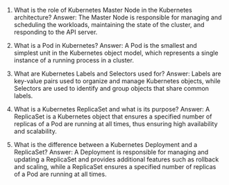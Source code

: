 

1. What is the role of Kubernetes Master Node in the Kubernetes architecture?
Answer: The Master Node is responsible for managing and scheduling the workloads, maintaining the state of the cluster, and responding to the API server.

2. What is a Pod in Kubernetes?
Answer: A Pod is the smallest and simplest unit in the Kubernetes object model, which represents a single instance of a running process in a cluster.

3. What are Kubernetes Labels and Selectors used for?
Answer: Labels are key-value pairs used to organize and manage Kubernetes objects, while Selectors are used to identify and group objects that share common labels.

4. What is a Kubernetes ReplicaSet and what is its purpose?
Answer: A ReplicaSet is a Kubernetes object that ensures a specified number of replicas of a Pod are running at all times, thus ensuring high availability and scalability.

5. What is the difference between a Kubernetes Deployment and a ReplicaSet?
Answer: A Deployment is responsible for managing and updating a ReplicaSet and provides additional features such as rollback and scaling, while a ReplicaSet ensures a specified number of replicas of a Pod are running at all times.
